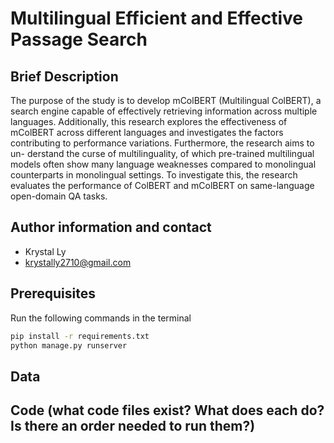 # Multilingual Efficient and Effective Passage Search
## Brief Description
The purpose of the study is to develop mColBERT (Multilingual ColBERT), a search engine capable of effectively retrieving information across multiple languages. Additionally, this research explores the effectiveness of mColBERT across different languages and investigates the factors contributing to performance variations. Furthermore, the research aims to un- derstand the curse of multilinguality, of which pre-trained multilingual models often show many language weaknesses compared to monolingual counterparts in monolingual settings. To investigate this, the research evaluates the performance of ColBERT and mColBERT on same-language open-domain QA tasks.

## Author information and contact
- Krystal Ly
- krystally2710@gmail.com
## Prerequisites
Run the following commands in the terminal

  ```sh
  pip install -r requirements.txt
  python manage.py runserver
  ```
## Data
## Code (what code files exist? What does each do? Is there an order needed to run them?)
